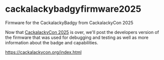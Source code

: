 # cackalackybadgyfirmware2025
Firmware for the CackalackyBadgy from CackalackyCon 2025

Now that [CackalackyCon 2025](https://cackalackycon.org/index.html) is over, we'll post the developers version of the firmware that was used for debugging and testing as well as more information about the badge and capabilities.

https://cackalackycon.org/index.html
